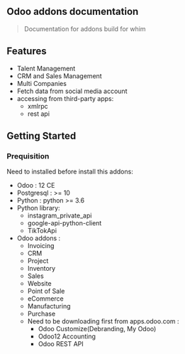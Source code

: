## Odoo addons documentation
> Documentation for addons build for whim  

## Features
- Talent Management
- CRM and Sales Management
- Multi Companies
- Fetch data from social media account
- accessing from third-party apps:
  - xmlrpc
  - rest api

## Getting Started

### Prequisition

Need to installed before install this addons:
* Odoo : 12 CE
* Postgresql : >= 10
* Python : python >= 3.6
* Python library:
  * instagram_private_api
  * google-api-python-client
  * TikTokApi
* Odoo addons :
  * Invoicing
  * CRM
  * Project
  * Inventory
  * Sales
  * Website
  * Point of Sale
  * eCommerce
  * Manufacturing
  * Purchase
  * Need to be downloading first from apps.odoo.com : 
    * Odoo Customize(Debranding, My Odoo)
    * Odoo12 Accounting 
    * Odoo REST API
